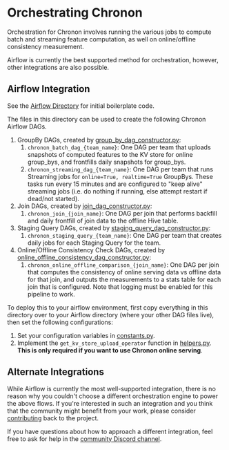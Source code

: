 # Orchestrating Chronon

Orchestration for Chronon involves running the various jobs to compute batch and streaming feature computation, as well on online/offline consistency measurement.

Airflow is currently the best supported method for orchestration, however, other integrations are also possible.

## Airflow Integration

See the [Airflow Directory](https://github.com/zipline/chronon/tree/main/airflow) for initial boilerplate code. 

The files in this directory can be used to create the following Chronon Airflow DAGs.

1. GroupBy DAGs, created by [group_by_dag_constructor.py](https://github.com/zipline/chronon/tree/main/airflow/group_by_dag_constructor.py):
   1. `chronon_batch_dag_{team_name}`: One DAG per team that uploads snapshots of computed features to the KV store for online group_bys, and frontfills daily snapshots for group_bys.
   2. `chronon_streaming_dag_{team_name}`: One DAG per team that runs Streaming jobs for `online=True, realtime=True` GroupBys. These tasks run every 15 minutes and are configured to "keep alive" streaming jobs (i.e. do nothing if running, else attempt restart if dead/not started). 
2. Join DAGs, created by [join_dag_constructor.py](https://github.com/zipline/chronon/tree/main/airflow/join_dag_constructor.py):
   1. `chronon_join_{join_name}`: One DAG per join that performs backfill and daily frontfill of join data to the offline Hive table.
3. Staging Query DAGs, created by [staging_query_dag_constructor.py](https://github.com/zipline/chronon/tree/main/airflow/staging_query_dag_constructor.py):
   1. `chronon_staging_query_{team_name}`: One DAG per team that creates daily jobs for each Staging Query for the team.  
4. Online/Offline Consistency Check DAGs, created by [online_offline_consistency_dag_constructor.py](https://github.com/zipline/chronon/tree/main/airflow/online_offline_consistency_dag_constructor.py):
   1. `chronon_online_offline_comparison_{join_name}`: One DAG per join that computes the consistency of online serving data vs offline data for that join, and outputs the measurements to a stats table for each join that is configured. Note that logging must be enabled for this pipeline to work.

To deploy this to your airflow environment, first copy everything in this directory over to your Airflow directory (where your other DAG files live), then set the following configurations:

1. Set your configuration variables in [constants.py](https://github.com/zipline/chronon/tree/main/airflow/constants.py).
2. Implement the `get_kv_store_upload_operator` function in [helpers.py](https://github.com/zipline/chronon/tree/main/airflow/helpers.py). **This is only required if you want to use Chronon online serving**.


## Alternate Integrations


While Airflow is currently the most well-supported integration, there is no reason why you couldn't choose a different orchestration engine to power the above flows. If you're interested in such an integration and you think that the community might benefit from your work, please consider [contributing](https://github.com/zipline/chronon/blob/main/CONTRIBUTING.md) back to the project.

If you have questions about how to approach a different integration, feel free to ask for help in the [community Discord channel](https://discord.gg/GbmGATNqqP).
